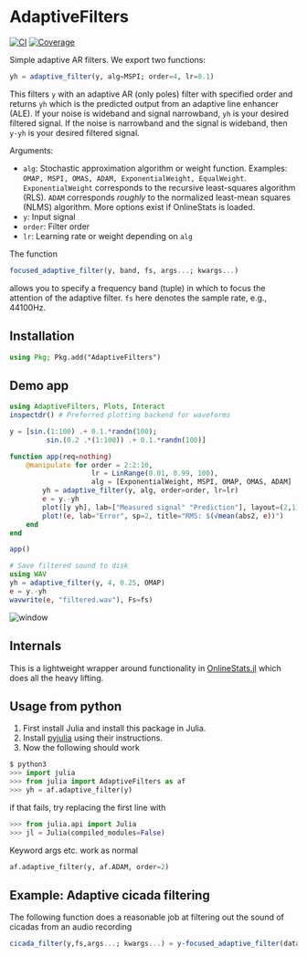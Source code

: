 # AdaptiveFilters

[![CI](https://github.com/baggepinnen/AdaptiveFilters.jl/workflows/CI/badge.svg)](https://github.com/baggepinnen/AdaptiveFilters.jl/actions)
[![Coverage](https://codecov.io/gh/baggepinnen/AdaptiveFilters.jl/branch/master/graph/badge.svg)](https://codecov.io/gh/baggepinnen/AdaptiveFilters.jl)


Simple adaptive AR filters. We export two functions:

```julia
yh = adaptive_filter(y, alg=MSPI; order=4, lr=0.1)
```
This filters `y` with an adaptive AR (only poles) filter with specified order and returns `yh` which is the predicted output from an adaptive line enhancer (ALE). If your noise is wideband and signal narrowband, `yh` is your desired filtered signal. If the noise is narrowband and the signal is wideband, then `y-yh` is your desired filtered signal.

Arguments:
- `alg`: Stochastic approximation algorithm or weight function. Examples: `OMAP, MSPI, OMAS, ADAM, ExponentialWeight, EqualWeight`. `ExponentialWeight` corresponds to the recursive least-squares algorithm (RLS). `ADAM` corresponds *roughly* to the normalized least-mean squares (NLMS) algorithm. More options exist if OnlineStats is loaded.
- `y`: Input signal
- `order`: Filter order
- `lr`: Learning rate or weight depending on `alg`

The function
```julia
focused_adaptive_filter(y, band, fs, args...; kwargs...)
```
allows you to specify a frequency band (tuple) in which to focus the attention of the adaptive filter. `fs` here denotes the sample rate, e.g., 44100Hz.

## Installation
```julia
using Pkg; Pkg.add("AdaptiveFilters")
```



## Demo app
```julia
using AdaptiveFilters, Plots, Interact
inspectdr() # Preferred plotting backend for waveforms

y = [sin.(1:100) .+ 0.1.*randn(100);
         sin.(0.2 .*(1:100)) .+ 0.1.*randn(100)]

function app(req=nothing)
    @manipulate for order = 2:2:10,
                    lr = LinRange(0.01, 0.99, 100),
                    alg = [ExponentialWeight, MSPI, OMAP, OMAS, ADAM]
        yh = adaptive_filter(y, alg, order=order, lr=lr)
        e = y.-yh
        plot([y yh], lab=["Measured signal" "Prediction"], layout=(2,1), show=false, sp=1)
        plot!(e, lab="Error", sp=2, title="RMS: $(√mean(abs2, e))")
    end
end

app()

# Save filtered sound to disk
using WAV
yh = adaptive_filter(y, 4, 0.25, OMAP)
e = y.-yh
wavwrite(e, "filtered.wav"), Fs=fs)
```
![window](figs/demo.svg)



## Internals
This is a lightweight wrapper around functionality in [OnlineStats.jl](https://github.com/joshday/OnlineStats.jl) which does all the heavy lifting.

## Usage from python
1. First install Julia and install this package in Julia.
2. Install [pyjulia](https://github.com/JuliaPy/pyjulia) using their instructions.
3. Now the following should work

```python
$ python3
>>> import julia
>>> from julia import AdaptiveFilters as af
>>> yh = af.adaptive_filter(y)
```
if that fails, try replacing the first line with
```python
>>> from julia.api import Julia
>>> jl = Julia(compiled_modules=False)
```

Keyword args etc. work as normal
```python
af.adaptive_filter(y, af.ADAM, order=2)
```

## Example: Adaptive cicada filtering
The following function does a reasonable job at filtering out the sound of cicadas from an audio recording
```julia
cicada_filter(y,fs,args...; kwargs...) = y-focused_adaptive_filter(data,(4200,11000),fs,args...; kwargs...)
```
